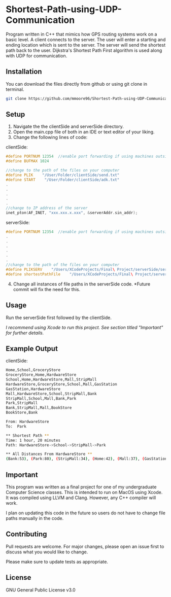 # Shortest-Path-using-UDP-Communication

Program written in C++ that mimics how GPS routing systems work on a basic level. A client connects to the server. The user will enter a starting and ending location which is sent to the server. The server will send the shortest path back to the user. Dijkstra's Shortest Path First algorithm is used along with UDP for communication.

## Installation

You can download the files directly from github or using git clone in terminal.

```bash
git clone https://github.com/mmoore96/Shortest-Path-using-UDP-Communication.git
```

## Setup
1. Navigate the the clientSide and serverSide directory.
2. Open the main.cpp file of both in an IDE or text editor of your liking.
3. Change the following lines of code:

clientSide:
```C++
#define PORTNUM 12354  //enable port forwarding if using machines outside your LAN.
#define BUFMAX 1024    

//change to the path of the files on your computer
#define PLIK    "/User/Folder/clientSide/send.txt"
#define START    "/User/Folder/clientSide/adk.txt"
.
.
.
.
.
//change to IP address of the server
inet_pton(AF_INET, "xxx.xxx.x.xxx", &serverAddr.sin_addr);
```


serverSide:
```C++
#define PORTNUM 12354  //enable port forwarding if using machines outside your LAN.
.
.
.
.
.
.
//change to the path of the files on your computer
#define PLIKSERV    "/Users/XCodeProjects/Final\ Project/serverSide/serverSide/toServer.txt"
#define shortestPathFile    "/Users/XCodeProjects/Final\ Project/serverSide/serverSide/toClient.txt"
```
4. Change all instances of file paths in the serverSide code. *Future commit will fix the need for this.

## Usage

Run the serverSide first followed by the clientSide.

*I recommend using Xcode to run this project. See section titled "Important" for further details.*


## Example Output

clientSide:
```bash
Home,School,GroceryStore
GroceryStore,Home,HardwareStore
School,Home,HardwareStore,Mall,StripMall
HardwareStore,GroceryStore,School,Mall,GasStation
GasStation,HardwareStore
Mall,HardwareStore,School,StripMall,Bank
StripMall,School,Mall,Bank,Park
Park,StripMall
Bank,StripMall,Mall,BookStore
BookStore,Bank

From: HardwareStore
To:  Park

** Shortest Path **
Time: 1 hour, 20 minutes
Path: HardwareStore->School->StripMall->Park

** All Distances From HardwareStore **
(Bank:53), (Park:80), (StripMall:34), (Home:42), (Mall:37), (GasStation:2), (HardwareStore:0), (School:4), (BookStore:63), (GroceryStore:16)
```

## Important
This program was written as a final project for one of my undergraduate Computer Science classes.
This is intended to run on MacOS using Xcode. It was compiled using LLVM and Clang. However, any C++ compiler will work.

I plan on updating this code in the future so users do not have to change file paths manually in the code.

## Contributing
Pull requests are welcome. For major changes, please open an issue first to discuss what you would like to change.

Please make sure to update tests as appropriate.

## License
GNU General Public License v3.0
